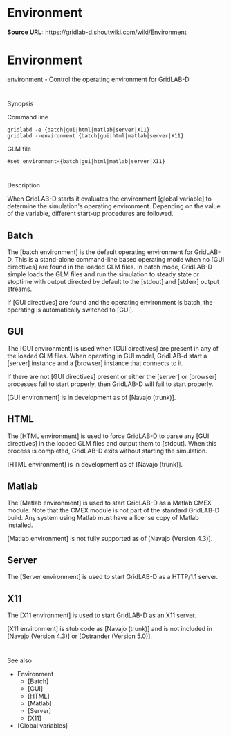 # Environment

**Source URL:** https://gridlab-d.shoutwiki.com/wiki/Environment
# Environment

environment \- Control the operating environment for GridLAB-D 

# 

Synopsis

Command line
    
    
    gridlabd -e {batch|gui|html|matlab|server|X11}
    gridlabd --environment {batch|gui|html|matlab|server|X11}
    

GLM file
    
    
    #set environment={batch|gui|html|matlab|server|X11}
    

# 

Description

When GridLAB-D starts it evaluates the environment [global variable] to determine the simulation's operating environment. Depending on the value of the variable, different start-up procedures are followed. 

## Batch

The [batch environment] is the default operating environment for GridLAB-D. This is a stand-alone command-line based operating mode when no [GUI directives] are found in the loaded GLM files. In batch mode, GridLAB-D simple loads the GLM files and run the simulation to steady state or stoptime with output directed by default to the [stdout] and [stderr] output streams. 

If [GUI directives] are found and the operating environment is batch, the operating is automatically switched to [GUI]. 

## GUI

The [GUI environment] is used when [GUI directives] are present in any of the loaded GLM files. When operating in GUI model, GridLAB-d start a [server] instance and a [browser] instance that connects to it. 

If there are not [GUI directives] present or either the [server] or [browser] processes fail to start properly, then GridLAB-D will fail to start properly. 

[GUI environment] is in development as of [Navajo (trunk)]. 

## HTML

The [HTML environment] is used to force GridLAB-D to parse any [GUI directives] in the loaded GLM files and output them to [stdout]. When this process is completed, GridLAB-D exits without starting the simulation. 

[HTML environment] is in development as of [Navajo (trunk)]. 

## Matlab

The [Matlab environment] is used to start GridLAB-D as a Matlab CMEX module. Note that the CMEX module is not part of the standard GridLAB-D build. Any system using Matlab must have a license copy of Matlab installed. 

[Matlab environment] is not fully supported as of [Navajo (Version 4.3)]. 

## Server

The [Server environment] is used to start GridLAB-D as a HTTP/1.1 server. 

## X11

The [X11 environment] is used to start GridLAB-D as an X11 server. 

[X11 environment] is stub code as [Navajo (trunk)] and is not included in [Navajo (Version 4.3)] or [Ostrander (Version 5.0)]. 

# 

See also

  * Environment
    * [Batch]
    * [GUI]
    * [HTML]
    * [Matlab]
    * [Server]
    * [X11]
  * [Global variables]
